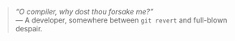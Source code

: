 
> _“O compiler, why dost thou forsake me?”_  
> — A developer, somewhere between `git revert` and full-blown despair.
